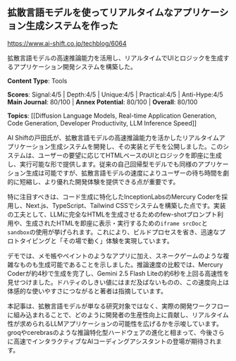 ## 拡散言語モデルを使ってリアルタイムなアプリケーション生成システムを作った

https://www.ai-shift.co.jp/techblog/6064

拡散言語モデルの高速推論能力を活用し、リアルタイムでUIとロジックを生成するアプリケーション開発システムを構築した。

**Content Type**: Tools

**Scores**: Signal:4/5 | Depth:4/5 | Unique:4/5 | Practical:4/5 | Anti-Hype:4/5
**Main Journal**: 80/100 | **Annex Potential**: 80/100 | **Overall**: 80/100

**Topics**: [[Diffusion Language Models, Real-time Application Generation, Code Generation, Developer Productivity, LLM Inference Speed]]

AI Shiftの戸田氏が、拡散言語モデルの高速推論能力を活かしたリアルタイムアプリケーション生成システムを開発し、その実装とデモを公開しました。このシステムは、ユーザーの要望に応じてHTMLベースのUIとロジックを即座に生成し、実行可能な形で提供します。従来の自己回帰型モデルでも同様のアプリケーション生成は可能ですが、拡散言語モデルの速度によりユーザーの待ち時間を劇的に短縮し、より優れた開発体験を提供できる点が重要です。

特に注目すべきは、コード生成に特化したInceptionLabsのMercury Coderを採用し、Next.js、TypeScript、Tailwind CSSでシステムを構築した点です。実装の工夫として、LLMに完全なHTMLを生成させるためのfew-shotプロンプト利用や、生成されたHTMLを即座に表示・実行するための`iframe srcDoc`と`sandbox`の使用が挙げられます。これにより、ビルドプロセスを省き、迅速なプロトタイピングと「その場で動く」体験を実現しています。

デモでは、メモ帳やペイントのようなアプリに加え、スネークゲームのような複雑なものも生成可能であることを示しました。推論速度の比較では、Mercury Coderが約4秒で生成を完了し、Gemini 2.5 Flash Liteの約6秒を上回る高速性を見せつけました。ドハティのしきい値にはまだ及ばないものの、この速度向上は体感的な使いやすさにつながると著者は指摘しています。

本記事は、拡散言語モデルが単なる研究対象ではなく、実際の開発ワークフローに組み込まれることで、どのように開発者の生産性向上に貢献し、リアルタイム性が求められるLLMアプリケーションの可能性を広げるかを示唆しています。groqやcerebrasのような推論特化型ハードウェアの進化と相まって、今後さらに高速でインタラクティブなAIコーディングアシスタントの登場が期待されます。